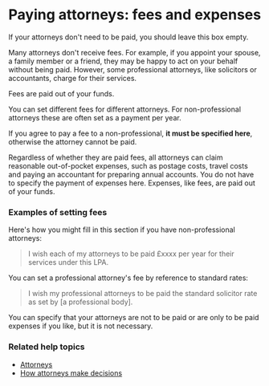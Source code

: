 # Paying attorneys: fees and expenses

If your attorneys don't need to be paid, you should leave this box empty.

Many attorneys don't receive fees. For example, if you appoint your spouse, a family member or a friend, they may be happy to act on your behalf without being paid. However, some professional attorneys, like solicitors or accountants, charge for their services.

Fees are paid out of your funds.

You can set different fees for different attorneys. For non-professional attorneys these are often set as a payment per year.

If you agree to pay a fee to a non-professional, **it must be specified here**, otherwise the attorney cannot be paid.

Regardless of whether they are paid fees, all attorneys can claim reasonable out-of-pocket expenses, such as postage costs, travel costs and paying an accountant for preparing annual accounts. You do not have to specify the payment of expenses here. Expenses, like fees, are paid out of your funds.

### Examples of setting fees

Here's how you might fill in this section if you have non-professional attorneys:

> I wish each of my attorneys to be paid £xxxx per year for their services under this LPA.

You can set a professional attorney's fee by reference to standard rates:

> I wish my professional attorneys to be paid the standard solicitor rate as set by [a professional body].

You can specify that your attorneys are not to be paid or are only to be paid expenses if you like, but it is not necessary.


### Related help topics

* [Attorneys](/help/#topic-attorneys)
* [How attorneys make decisions](/help/#topic-how-attorneys-make-decisions)

